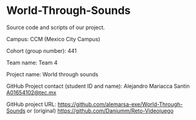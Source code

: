 # World-Through-Sounds
Source code and scripts of our project.

Campus: CCM (Mexico City Campus)

Cohort (group number): 441

Team name: Team 4

Project name: World through sounds

GitHub Project contact (student ID and name): Alejandro Mariacca Santin A01654102@tec.mx

GitHub project URL: https://github.com/alemarsa-exe/World-Through-Sounds or (original) https://github.com/Daniumm/Reto-Videojuego
